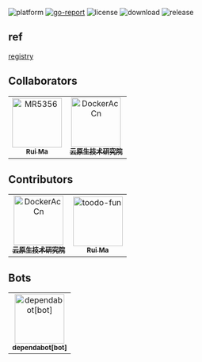 ![platform](https://img.shields.io/badge/platform-amd64%2Carm64-blue)
[![go-report](https://goreportcard.com/badge/github.com/DockerContainerService/canned-whale)](https://goreportcard.com/report/github.com/DockerContainerService/canned-whale)
![license](https://img.shields.io/github/license/DockerContainerService/canned-whale)
![download](https://img.shields.io/github/downloads/DockerContainerService/canned-whale/total.svg)
![release](https://img.shields.io/github/v/release/DockerContainerService/canned-whale)

## ref
[registry](https://github.com/distribution/distribution/releases/tag/v2.8.1)

## Collaborators

<!-- readme: collaborators -start -->
<table>
<tr>
    <td align="center">
        <a href="https://github.com/MR5356">
            <img src="https://avatars.githubusercontent.com/u/39437323?v=4" width="100;" alt="MR5356"/>
            <br />
            <sub><b>Rui Ma</b></sub>
        </a>
    </td>
    <td align="center">
        <a href="https://github.com/DockerAcCn">
            <img src="https://avatars.githubusercontent.com/u/128457539?v=4" width="100;" alt="DockerAcCn"/>
            <br />
            <sub><b>云原生技术研究院</b></sub>
        </a>
    </td></tr>
</table>
<!-- readme: collaborators -end -->

## Contributors

<!-- readme: contributors -start -->
<table>
<tr>
    <td align="center">
        <a href="https://github.com/DockerAcCn">
            <img src="https://avatars.githubusercontent.com/u/128457539?v=4" width="100;" alt="DockerAcCn"/>
            <br />
            <sub><b>云原生技术研究院</b></sub>
        </a>
    </td>
    <td align="center">
        <a href="https://github.com/toodo-fun">
            <img src="https://avatars.githubusercontent.com/u/117725605?v=4" width="100;" alt="toodo-fun"/>
            <br />
            <sub><b>Rui Ma</b></sub>
        </a>
    </td></tr>
</table>
<!-- readme: contributors -end -->

## Bots

<!-- readme: bots -start -->
<table>
<tr>
    <td align="center">
        <a href="https://github.com/dependabot[bot]">
            <img src="https://avatars.githubusercontent.com/in/29110?v=4" width="100;" alt="dependabot[bot]"/>
            <br />
            <sub><b>dependabot[bot]</b></sub>
        </a>
    </td></tr>
</table>
<!-- readme: bots -end -->